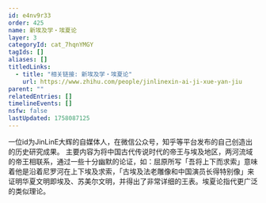 ```yaml
---
id: e4nv9r33
order: 425
name: 新埃及学・埃夏论
layer: 3
categoryId: cat_7hqnYMGY
tagIds: []
aliases: []
titledLinks:
  - title: "相关链接: 新埃及学・埃夏论"
    url: https://www.zhihu.com/people/jinlinexin-ai-ji-xue-yan-jiu
parent: ""
relatedEntries: []
timelineEvents: []
nsfw: false
lastUpdated: 1758087125
---
```


一位id为JinLinE大辉的自媒体人，在微信公众号，知乎等平台发布的自己创造出的历史研究成果。 主要内容为将中国古代传说时代的帝王与埃及地区，两河流域的帝王相联系，通过一些十分幽默的论证，如：屈原所写「吾将上下而求索」意味着他是沿着尼罗河在上下埃及求索，「古埃及法老雕像和中国演员长得特别像」来证明华夏文明即埃及、苏美尔文明，并得出了非常详细的王表。埃夏论指代更广泛的类似理论。